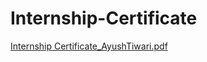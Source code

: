 # Internship-Certificate

[Internship Certificate_AyushTiwari.pdf](https://github.com/user-attachments/files/21995068/Internship.Certificate_AyushTiwari.pdf)
